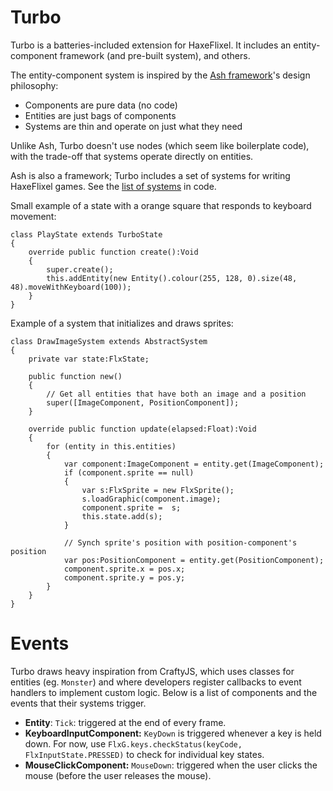 # Turbo
Turbo is a batteries-included extension for HaxeFlixel. It includes an entity-component framework (and pre-built system), and others.

The entity-component system is inspired by the [Ash framework](http://ashframework.org/)'s design philosophy:
- Components are pure data (no code)
- Entities are just bags of components
- Systems are thin and operate on just what they need

Unlike Ash, Turbo doesn't use nodes (which seem like boilerplate code), with the trade-off that systems operate directly on entities.

Ash is also a framework; Turbo includes a set of systems for writing HaxeFlixel games. See the [list of systems](tree/master/turbo/ecs/system) in code.
  
Small example of a state with a orange square that responds to keyboard movement:

```
class PlayState extends TurboState
{
	override public function create():Void
	{
		super.create();
        this.addEntity(new Entity().colour(255, 128, 0).size(48, 48).moveWithKeyboard(100));
	}
}
```

Example of a system that initializes and draws sprites:

```
class DrawImageSystem extends AbstractSystem
{
    private var state:FlxState;
    
    public function new()
    {
        // Get all entities that have both an image and a position
        super([ImageComponent, PositionComponent]);
    }
    
    override public function update(elapsed:Float):Void
    {
        for (entity in this.entities)
        {
            var component:ImageComponent = entity.get(ImageComponent);            
            if (component.sprite == null)
            {
                var s:FlxSprite = new FlxSprite();
                s.loadGraphic(component.image);
                component.sprite =  s;
                this.state.add(s);
            }
            
            // Synch sprite's position with position-component's position
            var pos:PositionComponent = entity.get(PositionComponent);
            component.sprite.x = pos.x;
            component.sprite.y = pos.y;
        }
    }
}
```

# Events

Turbo draws heavy inspiration from CraftyJS, which uses classes for entities (eg. `Monster`) and where developers register callbacks to event handlers to implement custom logic. Below is a list of components and the events that their systems trigger.

- **Entity**: `Tick`: triggered at the end of every frame.
- **KeyboardInputComponent:** `KeyDown` is triggered whenever a key is held down. For now, use `FlxG.keys.checkStatus(keyCode, FlxInputState.PRESSED)` to check for individual key states.
- **MouseClickComponent:** `MouseDown`: triggered when the user clicks the mouse (before the user releases the mouse).
